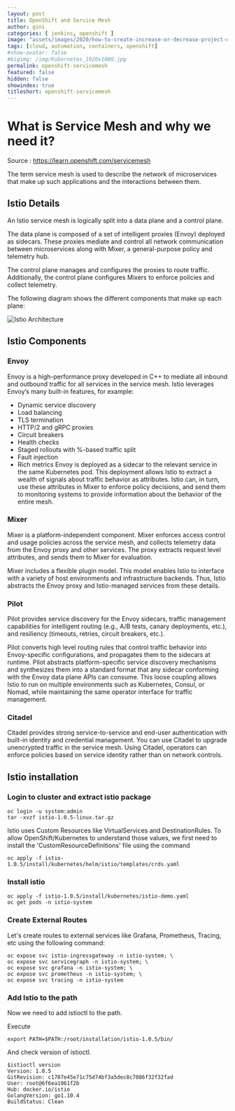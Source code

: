 ```yaml
---
layout: post
title: OpenShift and Service Mesh
author: gini
categories: [ jenkins, openshift ]
image: "assets/images/2020/how-to-create-increase-or-decrease-project-quota-in-openshift.jpg"
tags: [cloud, automation, containers, openshift]
#show-avatar: false
#bigimg: /img/Kubernetes_1920x1080.jpg
permalink: openshift-servicemesh
featured: false
hidden: false
showindex: true
titleshort: openshift-servicemesh
---
```


# What is Service Mesh and why we need it?
Source : https://learn.openshift.com/servicemesh

The term service mesh is used to describe the network of microservices that make up such applications and the interactions between them.

## Istio Details
An Istio service mesh is logically split into a data plane and a control plane.

The data plane is composed of a set of intelligent proxies (Envoy) deployed as sidecars. These proxies mediate and control all network communication between microservices along with Mixer, a general-purpose policy and telemetry hub.

The control plane manages and configures the proxies to route traffic. Additionally, the control plane configures Mixers to enforce policies and collect telemetry.

The following diagram shows the different components that make up each plane:

![Istio Architecture](images/openshift-istio-arch.png)

## Istio Components
### Envoy
Envoy is a high-performance proxy developed in C++ to mediate all inbound and outbound traffic for all services in the service mesh. Istio leverages Envoy’s many built-in features, for example:

- Dynamic service discovery
- Load balancing
- TLS termination
- HTTP/2 and gRPC proxies
- Circuit breakers
- Health checks
- Staged rollouts with %-based traffic split
- Fault injection
- Rich metrics
Envoy is deployed as a sidecar to the relevant service in the same Kubernetes pod. This deployment allows Istio to extract a wealth of signals about traffic behavior as attributes. Istio can, in turn, use these attributes in Mixer to enforce policy decisions, and send them to monitoring systems to provide information about the behavior of the entire mesh.

### Mixer
Mixer is a platform-independent component. Mixer enforces access control and usage policies across the service mesh, and collects telemetry data from the Envoy proxy and other services. The proxy extracts request level attributes, and sends them to Mixer for evaluation.

Mixer includes a flexible plugin model. This model enables Istio to interface with a variety of host environments and infrastructure backends. Thus, Istio abstracts the Envoy proxy and Istio-managed services from these details.

### Pilot
Pilot provides service discovery for the Envoy sidecars, traffic management capabilities for intelligent routing (e.g., A/B tests, canary deployments, etc.), and resiliency (timeouts, retries, circuit breakers, etc.).

Pilot converts high level routing rules that control traffic behavior into Envoy-specific configurations, and propagates them to the sidecars at runtime. Pilot abstracts platform-specific service discovery mechanisms and synthesizes them into a standard format that any sidecar conforming with the Envoy data plane APIs can consume. This loose coupling allows Istio to run on multiple environments such as Kubernetes, Consul, or Nomad, while maintaining the same operator interface for traffic management.

### Citadel
Citadel provides strong service-to-service and end-user authentication with built-in identity and credential management. You can use Citadel to upgrade unencrypted traffic in the service mesh. Using Citadel, operators can enforce policies based on service identity rather than on network controls.

## Istio installation
### Login to cluster and extract istio package
```
oc login -u system:admin
tar -xvzf istio-1.0.5-linux.tar.gz
```
Istio uses Custom Resources like VirtualServices and DestinationRules. To allow OpenShift/Kubernetes to understand those values, we first need to install the 'CustomResourceDefinitions' file using the command 
```
oc apply -f istio-1.0.5/install/kubernetes/helm/istio/templates/crds.yaml
```
### Install istio
```
oc apply -f istio-1.0.5/install/kubernetes/istio-demo.yaml
oc get pods -n istio-system
```

### Create External Routes

Let's create routes to external services like Grafana, Prometheus, Tracing, etc using the following command:
```
oc expose svc istio-ingressgateway -n istio-system; \
oc expose svc servicegraph -n istio-system; \
oc expose svc grafana -n istio-system; \
oc expose svc prometheus -n istio-system; \
oc expose svc tracing -n istio-system
```

### Add Istio to the path
Now we need to add istioctl to the path.

Execute 
```
export PATH=$PATH:/root/installation/istio-1.0.5/bin/
```
And check version of istioctl.
```
$istioctl version
Version: 1.0.5
GitRevision: c1707e45e71c75d74bf3a5dec8c7086f32f32fad
User: root@6f6ea1061f2b
Hub: docker.io/istio
GolangVersion: go1.10.4
BuildStatus: Clean
```
